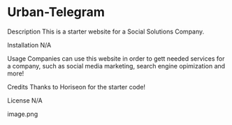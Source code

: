# Urban-Telegram
Description
    This is a starter website for a Social Solutions Company.

Installation
    N/A

Usage
    Companies can use this website in order to gett needed services for a company, such as social media marketing, search engine opimization and more!

Credits
    Thanks to Horiseon for the starter code!

License
    N/A

image.png